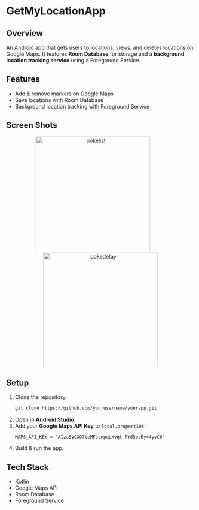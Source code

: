 # GetMyLocationApp

## Overview
An Android app that gets users to locations, views, and deletes locations on Google Maps. It features **Room Database** for storage and a **background location tracking service** using a Foreground Service.

## Features
- Add & remove markers on Google Maps
- Save locations with Room Database
- Background location tracking with Foreground Service

## Screen Shots
<p align="center">
  <img src="https://github.com/user-attachments/assets/e49d53f7-fc1d-4782-8e63-a13e6a343280" alt="pokelist" width="306" />
  &nbsp;&nbsp;&nbsp;&nbsp;&nbsp;&nbsp;&nbsp;&nbsp;&nbsp;
  <img src="https://github.com/user-attachments/assets/95bd46af-f0b6-4e2e-869a-cdcd6dd604be" alt="pokedetay" width="306" />
</p>

## Setup
1. Clone the repository:
   ```bash
   git clone https://github.com/yourusername/yourapp.git
   ```
2. Open in **Android Studio**.
3. Add your **Google Maps API Key** to `local.properties`:
   ```properties
   MAPS_API_KEY = "AIzaSyCXO7teMFscnpqLXvqt-FYd5ecBy44yvC0"
   ```
4. Build & run the app.

## Tech Stack
- Kotlin
- Google Maps API
- Room Database
- Foreground Service


